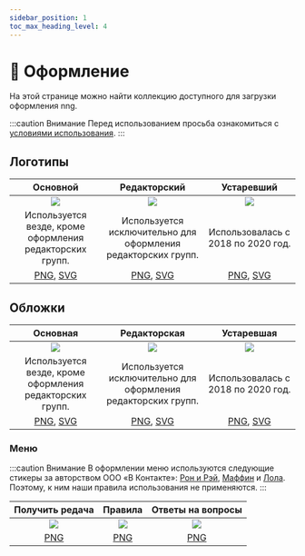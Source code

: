 ```yaml
---
sidebar_position: 1
toc_max_heading_level: 4
---
```


# 🎨 Оформление

На этой странице можно найти коллекцию доступного для загрузки оформления nng.

:::caution Внимание
Перед использованием просьба ознакомиться с [условиями использования](copy/).
:::

## Логотипы

|                                            Основной                                            |                                             Редакторский                                             |                                             Устаревший                                             |
|:----------------------------------------------------------------------------------------------:|:----------------------------------------------------------------------------------------------------:|:--------------------------------------------------------------------------------------------------:|
|                                ![](/img/style/logo/svg/main.svg)                               |                                 ![](/img/style/logo/svg/editors.svg)                                 |                                 ![](/img/style/logo/svg/legacy.svg)                                |
|                    Используется везде, кроме оформления редакторских групп.                    |                     Используется исключительно для оформления редакторских групп.                    |                                 Использовалась с 2018 по 2020 год.                                 |
| [PNG](pathname:///img/style/logo/png/main.png), [SVG](pathname:///img/style/logo/svg/main.svg) | [PNG](pathname:///img/style/logo/png/editors.png), [SVG](pathname:///img/style/logo/svg/editors.svg) | [PNG](pathname:///img/style/logo/png/legacy.png), [SVG](pathname:///img/style/logo/svg/legacy.svg) |

## Обложки

|                                             Основная                                             |                                              Редакторская                                              |                                              Устаревшая                                              |
|:------------------------------------------------------------------------------------------------:|:------------------------------------------------------------------------------------------------------:|:----------------------------------------------------------------------------------------------------:|
|                                ![](/img/style/cover/svg/main.svg)                                |                                  ![](/img/style/cover/svg/editors.svg)                                 |                                 ![](/img/style/cover/svg/legacy.svg)                                 |
|                     Используется везде, кроме оформления редакторских групп.                     |                      Используется исключительно для оформления редакторских групп.                     |                                  Использовалась с 2018 по 2020 год.                                  |
| [PNG](pathname:///img/style/cover/png/main.png), [SVG](pathname:///img/style/cover/svg/main.svg) | [PNG](pathname:///img/style/cover/png/editors.png), [SVG](pathname:///img/style/cover/svg/editors.svg) | [PNG](pathname:///img/style/cover/png/legacy.png), [SVG](pathname:///img/style/cover/svg/legacy.svg) |

### Меню

:::caution Внимание
В оформлении меню используются следующие стикеры за авторством ООО «В Контакте»: [Рон и Рэй](https://vk.com/stickers/ronandray), [Маффин](https://vk.com/stickers/muffin) и [Лола](https://vk.com/stickers/lola). Поэтому, к ним наши правила использования не применяются.
:::

|                  Получить редача                  |                      Правила                      |                 Ответы на вопросы                 |
|:-------------------------------------------------:|:-------------------------------------------------:|:-------------------------------------------------:|
|        ![](/img/style/cover/png/menu/1.png)       |        ![](/img/style/cover/png/menu/2.png)       |        ![](/img/style/cover/png/menu/3.png)       |
| [PNG](pathname:///img/style/cover/png/menu/1.png) | [PNG](pathname:///img/style/cover/png/menu/2.png) | [PNG](pathname:///img/style/cover/png/menu/3.png) |

